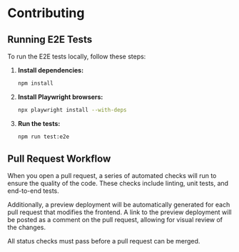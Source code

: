 # Contributing

## Running E2E Tests

To run the E2E tests locally, follow these steps:

1.  **Install dependencies:**
    ```bash
    npm install
    ```
2.  **Install Playwright browsers:**
    ```bash
    npx playwright install --with-deps
    ```
3.  **Run the tests:**
    ```bash
    npm run test:e2e
    ```

## Pull Request Workflow

When you open a pull request, a series of automated checks will run to ensure the quality of the code. These checks include linting, unit tests, and end-to-end tests.

Additionally, a preview deployment will be automatically generated for each pull request that modifies the frontend. A link to the preview deployment will be posted as a comment on the pull request, allowing for visual review of the changes.

All status checks must pass before a pull request can be merged.
